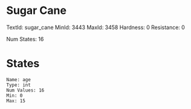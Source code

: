 # Sugar Cane
TextId: sugar_cane
MinId: 3443
MaxId: 3458
Hardness: 0
Resistance: 0

Num States: 16
# States
```
Name: age
Type: int
Num Values: 16
Min: 0
Max: 15
```